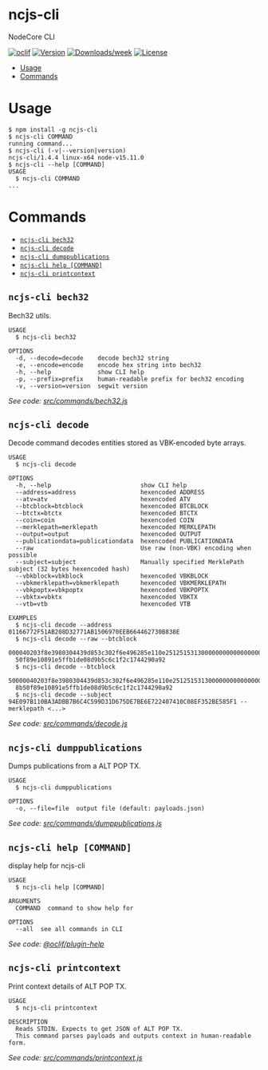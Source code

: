 ncjs-cli
======

NodeCore CLI

[![oclif](https://img.shields.io/badge/cli-oclif-brightgreen.svg)](https://oclif.io)
[![Version](https://img.shields.io/npm/v/ncjs-cli.svg)](https://npmjs.org/package/ncjs-cli)
[![Downloads/week](https://img.shields.io/npm/dw/ncjs-cli.svg)](https://npmjs.org/package/ncjs-cli)
[![License](https://img.shields.io/npm/l/ncjs-cli.svg)](https://github.com/VeriBlock/nodecore-js/blob/master/package.json)

<!-- toc -->
* [Usage](#usage)
* [Commands](#commands)
<!-- tocstop -->
# Usage
<!-- usage -->
```sh-session
$ npm install -g ncjs-cli
$ ncjs-cli COMMAND
running command...
$ ncjs-cli (-v|--version|version)
ncjs-cli/1.4.4 linux-x64 node-v15.11.0
$ ncjs-cli --help [COMMAND]
USAGE
  $ ncjs-cli COMMAND
...
```
<!-- usagestop -->
# Commands
<!-- commands -->
* [`ncjs-cli bech32`](#ncjs-cli-bech32)
* [`ncjs-cli decode`](#ncjs-cli-decode)
* [`ncjs-cli dumppublications`](#ncjs-cli-dumppublications)
* [`ncjs-cli help [COMMAND]`](#ncjs-cli-help-command)
* [`ncjs-cli printcontext`](#ncjs-cli-printcontext)

## `ncjs-cli bech32`

Bech32 utils.

```
USAGE
  $ ncjs-cli bech32

OPTIONS
  -d, --decode=decode    decode bech32 string
  -e, --encode=encode    encode hex string into bech32
  -h, --help             show CLI help
  -p, --prefix=prefix    human-readable prefix for bech32 encoding
  -v, --version=version  segwit version
```

_See code: [src/commands/bech32.js](https://github.com/VeriBlock/nodecore-js/blob/v1.4.4/src/commands/bech32.js)_

## `ncjs-cli decode`

Decode command decodes entities stored as VBK-encoded byte arrays.

```
USAGE
  $ ncjs-cli decode

OPTIONS
  -h, --help                         show CLI help
  --address=address                  hexencoded ADDRESS
  --atv=atv                          hexencoded ATV
  --btcblock=btcblock                hexencoded BTCBLOCK
  --btctx=btctx                      hexencoded BTCTX
  --coin=coin                        hexencoded COIN
  --merklepath=merklepath            hexencoded MERKLEPATH
  --output=output                    hexencoded OUTPUT
  --publicationdata=publicationdata  hexencoded PUBLICATIONDATA
  --raw                              Use raw (non-VBK) encoding when possible
  --subject=subject                  Manually specified MerklePath subject (32 bytes hexencoded hash)
  --vbkblock=vbkblock                hexencoded VBKBLOCK
  --vbkmerklepath=vbkmerklepath      hexencoded VBKMERKLEPATH
  --vbkpoptx=vbkpoptx                hexencoded VBKPOPTX
  --vbktx=vbktx                      hexencoded VBKTX
  --vtb=vtb                          hexencoded VTB

EXAMPLES
  $ ncjs-cli decode --address 01166772F51AB208D32771AB1506970EEB664462730B838E
  $ ncjs-cli decode --raw --btcblock 
  000040203f8e3980304439d853c302f6e496285e110e251251531300000000000000000039a72c22268381bd8d9dcfe002f472634a24cf0454de8b
  50f89e10891e5ffb1de08d9b5c6c1f2c1744290a92
  $ ncjs-cli decode --btcblock 
  50000040203f8e3980304439d853c302f6e496285e110e251251531300000000000000000039a72c22268381bd8d9dcfe002f472634a24cf0454de
  8b50f89e10891e5ffb1de08d9b5c6c1f2c1744290a92
  $ ncjs-cli decode --subject 94E097B110BA3ADBB7B6C4C599D31D675DE7BE6E722407410C08EF352BE585F1 --merklepath <...>
```

_See code: [src/commands/decode.js](https://github.com/VeriBlock/nodecore-js/blob/v1.4.4/src/commands/decode.js)_

## `ncjs-cli dumppublications`

Dumps publications from a ALT POP TX.

```
USAGE
  $ ncjs-cli dumppublications

OPTIONS
  -o, --file=file  output file (default: payloads.json)
```

_See code: [src/commands/dumppublications.js](https://github.com/VeriBlock/nodecore-js/blob/v1.4.4/src/commands/dumppublications.js)_

## `ncjs-cli help [COMMAND]`

display help for ncjs-cli

```
USAGE
  $ ncjs-cli help [COMMAND]

ARGUMENTS
  COMMAND  command to show help for

OPTIONS
  --all  see all commands in CLI
```

_See code: [@oclif/plugin-help](https://github.com/oclif/plugin-help/blob/v3.2.3/src/commands/help.ts)_

## `ncjs-cli printcontext`

Print context details of ALT POP TX.

```
USAGE
  $ ncjs-cli printcontext

DESCRIPTION
  Reads STDIN. Expects to get JSON of ALT POP TX.
  This command parses payloads and outputs context in human-readable form.
```

_See code: [src/commands/printcontext.js](https://github.com/VeriBlock/nodecore-js/blob/v1.4.4/src/commands/printcontext.js)_
<!-- commandsstop -->
